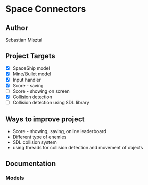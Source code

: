 # Space Connectors #

## Author ##
Sebastian Misztal

## Project Targets ##
- [x] SpaceShip model
- [x] Mine/Bullet model
- [x] Input handler
- [x] Score - saving
- [ ] Score - showing on screen
- [x] Collision detection
- [ ] Collision detection using SDL library

## Ways to improve project ##
* Score - showing, saving, online leaderboard
* Different type of enemies
* SDL collision system
* using threads for collision detection and movement of objects

## Documentation ##

### Models ###
